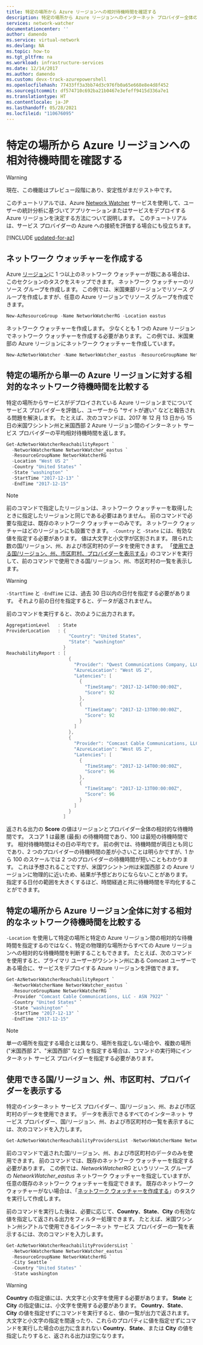 ```yaml
---
title: 特定の場所から Azure リージョンへの相対待機時間を確認する
description: 特定の場所から Azure リージョンへのインターネット プロバイダー全体の相対的な待機時間を確認する方法について説明します。
services: network-watcher
documentationcenter: ''
author: damendo
ms.service: virtual-network
ms.devlang: NA
ms.topic: how-to
ms.tgt_pltfrm: na
ms.workload: infrastructure-services
ms.date: 12/14/2017
ms.author: damendo
ms.custom: devx-track-azurepowershell
ms.openlocfilehash: 77433ff3a3bb74d3c976fb0a65e668e8e4d8f452
ms.sourcegitcommit: df574710c692ba21b0467e3efeff9415d336a7e1
ms.translationtype: HT
ms.contentlocale: ja-JP
ms.lasthandoff: 05/28/2021
ms.locfileid: "110676095"
---
```

# <a name="view-relative-latency-to-azure-regions-from-specific-locations"></a>特定の場所から Azure リージョンへの相対待機時間を確認する

> [!WARNING]
> 現在、この機能はプレビュー段階にあり、安定性がまだテスト中です。

このチュートリアルでは、Azure [Network Watcher](network-watcher-monitoring-overview.md) サービスを使用して、ユーザーの統計分析に基づいてアプリケーションまたはサービスをデプロイする Azure リージョンを決定する方法について説明します。 このチュートリアルは、サービス プロバイダーの Azure への接続を評価する場合にも役立ちます。  
        

[!INCLUDE [updated-for-az](../../includes/updated-for-az.md)]

## <a name="create-a-network-watcher"></a>ネットワーク ウォッチャーを作成する

Azure [リージョン](https://azure.microsoft.com/regions)に 1 つ以上のネットワーク ウォッチャーが既にある場合は、このセクションのタスクをスキップできます。 ネットワーク ウォッチャーのリソース グループを作成します。 この例では、米国東部リージョンでリソース グループを作成しますが、任意の Azure リージョンでリソース グループを作成できます。

```powershell
New-AzResourceGroup -Name NetworkWatcherRG -Location eastus
```

ネットワーク ウォッチャーを作成します。 少なくとも 1 つの Azure リージョンでネットワーク ウォッチャーを作成する必要があります。 この例では、米国東部の Azure リージョンにネットワーク ウォッチャーを作成しています。

```powershell
New-AzNetworkWatcher -Name NetworkWatcher_eastus -ResourceGroupName NetworkWatcherRG -Location eastus
```

## <a name="compare-relative-network-latencies-to-a-single-azure-region-from-a-specific-location"></a>特定の場所から単一の Azure リージョンに対する相対的なネットワーク待機時間を比較する

特定の場所からサービスがデプロイされている Azure リージョンまでについてサービス プロバイダーを評価し、ユーザーから "サイトが遅い" などと報告される問題を解決します。 たとえば、次のコマンドは、2017 年 12 月 13 日から 15 日の米国ワシントン州と米国西部 2 Azure リージョン間のインターネット サービス プロバイダーの平均相対待機時間を返します。

```powershell
Get-AzNetworkWatcherReachabilityReport `
  -NetworkWatcherName NetworkWatcher_eastus `
  -ResourceGroupName NetworkWatcherRG `
  -Location "West US 2" `
  -Country "United States" `
  -State "washington" `
  -StartTime "2017-12-13" `
  -EndTime "2017-12-15"
```

> [!NOTE]
> 前のコマンドで指定したリージョンは、ネットワーク ウォッチャーを取得したときに指定したリージョンと同じである必要はありません。 前のコマンドで必要な指定は、既存のネットワーク ウォッチャーのみです。 ネットワーク ウォッチャーはどのリージョンにも設置できます。 `-Country` と `-State` には、有効な値を指定する必要があります。 値は大文字と小文字が区別されます。 限られた数の国/リージョン、州、および市区町村のデータを使用できます。 「[使用できる国/リージョン、州、市区町村、プロバイダーを表示する](#view-available)」のコマンドを実行して、前のコマンドで使用できる国/リージョン、州、市区町村の一覧を表示します。 

> [!WARNING]
> `-StartTime` と `-EndTime` には、過去 30 日以内の日付を指定する必要があります。 それより前の日付を指定すると、データが返されません。

前のコマンドを実行すると、次のように出力されます。

```powershell
AggregationLevel   : State
ProviderLocation   : {
                       "Country": "United States",
                       "State": "washington"
                     }
ReachabilityReport : [
                       {
                         "Provider": "Qwest Communications Company, LLC - ASN 209",
                         "AzureLocation": "West US 2",
                         "Latencies": [
                           {
                             "TimeStamp": "2017-12-14T00:00:00Z",
                             "Score": 92
                           },
                           {
                             "TimeStamp": "2017-12-13T00:00:00Z",
                             "Score": 92
                           }
                         ]
                       },
                       {
                         "Provider": "Comcast Cable Communications, LLC - ASN 7922",
                         "AzureLocation": "West US 2",
                         "Latencies": [
                           {
                             "TimeStamp": "2017-12-14T00:00:00Z",
                             "Score": 96
                           },
                           {
                             "TimeStamp": "2017-12-13T00:00:00Z",
                             "Score": 96
                           }
                         ]
                       }
                     ]
```

返される出力の **Score** の値はリージョンとプロバイダー全体の相対的な待機時間です。 スコア 1 は最悪 (最長) の待機時間であり、100 は最短の待機時間です。 相対待機時間はその日の平均です。 前の例では、待機時間が両日とも同じであり、2 つのプロバイダーの待機時間の差が小さいことは明らかですが、1 から 100 のスケールでは 2 つのプロバイダーの待機時間が短いこともわかります。 これは予想されることですが、米国ワシントン州は米国西部 2 の Azure リージョンに物理的に近いため、結果が予想どおりにならないことがあります。 指定する日付の範囲を大きくするほど、時間経過と共に待機時間を平均化することができます。

## <a name="compare-relative-network-latencies-across-azure-regions-from-a-specific-location"></a>特定の場所から Azure リージョン全体に対する相対的なネットワーク待機時間を比較する

`-Location` を使用して特定の場所と特定の Azure リージョン間の相対的な待機時間を指定するのではなく、特定の物理的な場所からすべての Azure リージョンへの相対的な待機時間を判断することもできます。 たとえば、次のコマンドを使用すると、プライマリ ユーザーがワシントン州にある Comcast ユーザーである場合に、サービスをデプロイする Azure リージョンを評価できます。

```powershell
Get-AzNetworkWatcherReachabilityReport `
  -NetworkWatcherName NetworkWatcher_eastus `
  -ResourceGroupName NetworkWatcherRG `
  -Provider "Comcast Cable Communications, LLC - ASN 7922" `
  -Country "United States" `
  -State "washington" `
  -StartTime "2017-12-13" `
  -EndTime "2017-12-15"
```

> [!NOTE]
> 単一の場所を指定する場合とは異なり、場所を指定しない場合や、複数の場所 ("米国西部 2"、"米国西部" など) を指定する場合は、コマンドの実行時にインターネット サービス プロバイダーを指定する必要があります。 

## <a name="view-available-countriesregions-states-cities-and-providers"></a><a name="view-available"></a>使用できる国/リージョン、州、市区町村、プロバイダーを表示する

特定のインターネット サービス プロバイダー、国/リージョン、州、および市区町村のデータを使用できます。 データを表示できるすべてのインターネット サービス プロバイダー、国/リージョン、州、および市区町村の一覧を表示するには、次のコマンドを入力します。

```powershell
Get-AzNetworkWatcherReachabilityProvidersList -NetworkWatcherName NetworkWatcher_eastus -ResourceGroupName NetworkWatcherRG
```

前のコマンドで返された国/リージョン、州、および市区町村のデータのみを使用できます。 前のコマンドでは、既存のネットワーク ウォッチャーを指定する必要があります。 この例では、*NetworkWatcherRG* というリソース グループの *NetworkWatcher_eastus* ネットワーク ウォッチャーを指定していますが、任意の既存のネットワーク ウォッチャーを指定できます。 既存のネットワーク ウォッチャーがない場合は、「[ネットワーク ウォッチャーを作成する](#create-a-network-watcher)」のタスクを実行して作成します。 

前のコマンドを実行した後は、必要に応じて、**Country**、**State**、**City** の有効な値を指定して返される出力をフィルター処理できます。  たとえば、米国ワシントン州シアトルで使用できるインターネット サービス プロバイダーの一覧を表示するには、次のコマンドを入力します。

```powershell
Get-AzNetworkWatcherReachabilityProvidersList `
  -NetworkWatcherName NetworkWatcher_eastus `
  -ResourceGroupName NetworkWatcherRG `
  -City Seattle `
  -Country "United States" `
  -State washington
```

> [!WARNING]
> **Country** の指定値には、大文字と小文字を使用する必要があります。 **State** と **City** の指定値には、小文字を使用する必要があります。 **Country**、**State**、**City** の値を指定せずにコマンドを実行すると、値の一覧が出力で返されます。 大文字と小文字の指定を間違ったり、これらのプロパティに値を指定せずにコマンドを実行した場合の出力に含まれない **Country**、**State**、または **City** の値を指定したりすると、返される出力は空になります。
